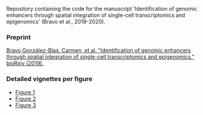 Repository containing the code for the manuscript  'Identification of genomic enhancers through spatial integration of single-cell transcriptomics and epigenomics' (Bravo et al., 2019-2020).

### Preprint 

[Bravo González-Blas, Carmen, et al. "Identification of genomic enhancers through spatial integration of single-cell transcriptomics and epigenomics." bioRxiv (2019).](https://www.biorxiv.org/content/10.1101/2019.12.19.882381v1)

### Detailed vignettes per figure

- [Figure 1](https://rawcdn.githack.com/aertslab/Bravo_et_al_EyeAntennalDisc/eb2f9dcfad3433f544a5297db5504dc4501ff972/Figure_1/Figure_1.html)
- [Figure 2](https://raw.githack.com/aertslab/Bravo_et_al_EyeAntennalDisc/eb2f9dcfad3433f544a5297db5504dc4501ff972/Figure_2/Figure_2.html)
- [Figure 3](https://raw.githack.com/aertslab/Bravo_et_al_EyeAntennalDisc/5043b12e2824fa66cf01308acc97ec6120872967/Figure_3/Figure_3.html)




